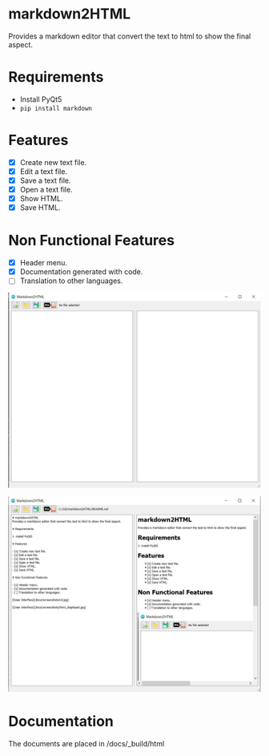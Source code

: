 # markdown2HTML
Provides a markdown editor that convert the text to html to show the final aspect.

# Requirements

- Install PyQt5
- ```pip install markdown ```

# Features

- [x] Create new text file.
- [x] Edit a text file.
- [x] Save a text file.
- [x] Open a text file.
- [x] Show HTML.
- [x] Save HTML.

# Non Functional Features

- [x] Header menu.
- [x] Documentation generated with code.
- [ ] Translation to other languages.

![User Interface](docs/screenshots/UI.jpg)

![User Interface](docs/screenshots/html_displayed.jpg)

# Documentation
The documents are placed in /docs/_build/html
